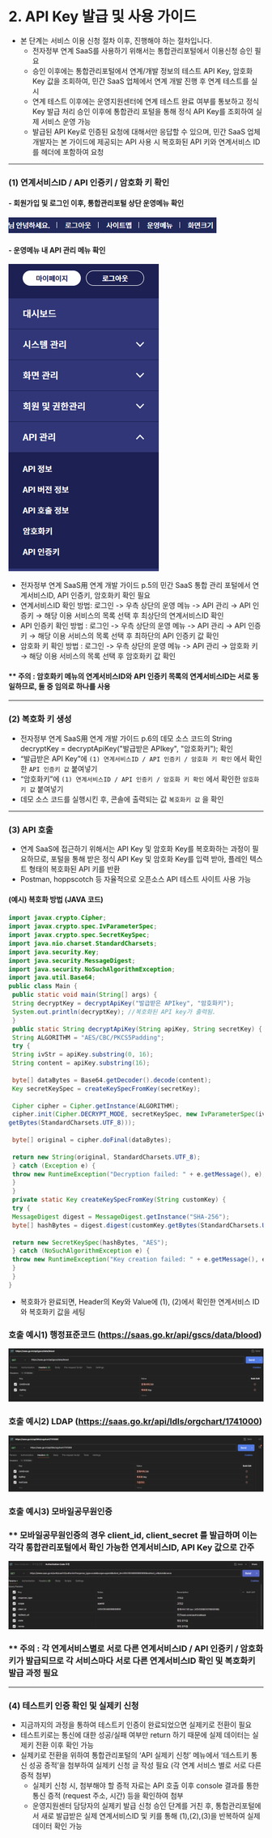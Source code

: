 # 2. API Key 발급 및 사용 가이드
- 본 단계는 서비스 이용 신청 절차 이후, 진행해야 하는 절차입니다.
  - 전자정부 연계 SaaS를 사용하기 위해서는 통합관리포털에서 이용신청 승인 필요
  - 승인 이후에는 통합관리포털에서 연계/개발 정보의 테스트 API Key, 암호화 Key 값을 조회하여, 민간 SaaS 업체에서 연계 개발 진행 후 연계 테스트를 실시
  - 연계 테스트 이후에는 운영지원센터에 연계 테스트 완료 여부를 통보하고 정식 Key 발급 처리 승인 이후에 통합관리 포털을 통해 정식 API Key를 조회하여 실제 서비스 운영 가능
  - 발급된 API Key로 인증된 요청에 대해서만 응답할 수 있으며, 민간 SaaS 업체 개발자는 본 가이드에 제공되는 API 사용 시 복호화된 API 키와 연계서비스 ID를 헤더에 포함하여 요청
---
### (1) 연계서비스ID / API 인증키 / 암호화 키 확인


#### - 회원가입 및 로그인 이후, 통합관리포털 상단 운영메뉴 확인
![01.API%20Key%20발급.png](image/API%20Key%20발급관련/01.API%20Key%20발급.png)
#### - 운영메뉴 내 API 관리 메뉴 확인
![02.API%20Key%20발급.png](image/API%20Key%20발급관련/02.API%20Key%20발급.png)

- 전자정부 연계 SaaS用 연계 개발 가이드 p.5의 민간 SaaS 통합 관리 포털에서 연계서비스ID, API 인증키, 암호화키 확인 필요
- 연계서비스ID 확인 방법: 로그인 -> 우측 상단의 운영 메뉴 -> API 관리 → API 인증키 → 해당 이용 서비스의 목록 선택 후 최상단의 연계서비스ID 확인
- API 인증키 확인 방법 : 로그인 -> 우측 상단의 운영 메뉴 -> API 관리 → API 인증키 → 해당 이용 서비스의 목록 선택 후 최하단의 API 인증키 값 확인
- 암호화 키 확인 방법 : 로그인 -> 우측 상단의 운영 메뉴 -> API 관리 → 암호화 키 → 해당 이용 서비스의 목록 선택 후 암호화키 값 확인
#### ** 주의 : 암호화키 메뉴의 연계서비스ID와 API 인증키 목록의 연계서비스ID는 서로 동일하므로, 둘 중 임의로 하나를 사용

---

### (2) 복호화 키 생성
- 전자정부 연계 SaaS用 연계 개발 가이드 p.6의 데모 소스 코드의 String decryptKey = decryptApiKey("발급받은 APIkey", "암호화키"); 확인
- “발급받은 API Key”에 `(1) 연계서비스ID / API 인증키 / 암호화 키 확인` 에서 확인한 `API 인증키 값` 붙여넣기
- “암호화키”에 `(1) 연계서비스ID / API 인증키 / 암호화 키 확인` 에서 확인한 `암호화키 값` 붙여넣기
- 데모 소스 코드를 실행시킨 후, 콘솔에 출력되는 값 `복호화키 값` 을 확인
---

### (3) API 호출
- 연계 SaaS에 접근하기 위해서는 API Key 및 암호화 Key를 복호화하는 과정이 필요하므로, 포털을 통해 받은 정식
  API Key 및 암호화 Key를 입력 받아, 플레인 텍스트 형태의 복호화된 API 키를 반환
- Postman, hoppscotch 등 자율적으로 오픈소스 API 테스트 사이트 사용 가능

#### (예시) 복호화 방법 (JAVA 코드)
```java
import javax.crypto.Cipher;
import javax.crypto.spec.IvParameterSpec;
import javax.crypto.spec.SecretKeySpec;
import java.nio.charset.StandardCharsets;
import java.security.Key;
import java.security.MessageDigest;
import java.security.NoSuchAlgorithmException;
import java.util.Base64;
public class Main {
 public static void main(String[] args) {
 String decryptKey = decryptApiKey("발급받은 APIkey", "암호화키");
 System.out.println(decryptKey); //복호화된 API key가 출력됨.
 }
 public static String decryptApiKey(String apiKey, String secretKey) {
 String ALGORITHM = "AES/CBC/PKCS5Padding";
 try {
 String ivStr = apiKey.substring(0, 16);
 String content = apiKey.substring(16);

 byte[] dataBytes = Base64.getDecoder().decode(content);
 Key secretKeySpec = createKeySpecFromKey(secretKey);

 Cipher cipher = Cipher.getInstance(ALGORITHM);
 cipher.init(Cipher.DECRYPT_MODE, secretKeySpec, new IvParameterSpec(ivStr.
getBytes(StandardCharsets.UTF_8)));

 byte[] original = cipher.doFinal(dataBytes);

 return new String(original, StandardCharsets.UTF_8);
 } catch (Exception e) {
 throw new RuntimeException("Decryption failed: " + e.getMessage(), e);
 }
 }
 private static Key createKeySpecFromKey(String customKey) {
 try {
 MessageDigest digest = MessageDigest.getInstance("SHA-256");
 byte[] hashBytes = digest.digest(customKey.getBytes(StandardCharsets.UTF_8));

 return new SecretKeySpec(hashBytes, "AES");
 } catch (NoSuchAlgorithmException e) {
 throw new RuntimeException("Key creation failed: " + e.getMessage(), e);
 }
 }
}
```

- 복호화가 완료되면, Header의 Key와 Value에 (1), (2)에서 확인한 연계서비스 ID와 복호화키 값을 세팅
### 호출 예시1) 행정표준코드 (https://saas.go.kr/api/gscs/data/blood)
![04.API%20Key%20발급.png](image/API%20Key%20발급관련/04.API%20Key%20발급.png)
### 호출 예시2) LDAP (https://saas.go.kr/api/ldls/orgchart/1741000)
![05.API%20Key%20발급.png](image/API%20Key%20발급관련/05.API%20Key%20발급.png)
### 호출 예시3) 모바일공무원인증
### ** 모바일공무원인증의 경우 client_id, client_secret 를 발급하며 이는 각각 통합관리포털에서 확인 가능한 연계서비스ID, API Key 값으로 간주
![03.API%20Key%20발급.png](image/API%20Key%20발급관련/03.API%20Key%20발급.png)
### ** 주의 : 각 연계서비스별로 서로 다른 연계서비스ID / API 인증키 / 암호화 키가 발급되므로 각 서비스마다 서로 다른 연계서비스ID 확인 및 복호화키 발급 과정 필요

---

### (4) 테스트키 인증 확인 및 실제키 신청
- 지금까지의 과정을 통하여 테스트키 인증이 완료되었으면 실제키로 전환이 필요
- 테스트키로는 통신에 대한 성공/실패 여부만 return 하기 때문에 실제 데이터는 실제키 전환 이후 확인 가능
- 실제키로 전환을 위하여 통합관리포털의 ‘API 실제키 신청’ 메뉴에서 ‘테스트키 통신 성공 증적’을 첨부하여 실제키 신청 글 작성 필요 (각 연계 서비스 별로 서로 다른 증적 첨부)
  - 실제키 신청 시, 첨부해야 할 증적 자료는 API 호출 이후 console 결과를 통한 통신 증적 (request 주소, 시간) 등을 확인하여 첨부
  - 운영지원센터 담당자의 실제키 발급 신청 승인 단계를 거친 후, 통합관리포털에서 새로 발급받은 실제 연계서비스ID 및 키를 통해 (1),(2),(3)을 반복하여 실제 데이터 확인 가능

